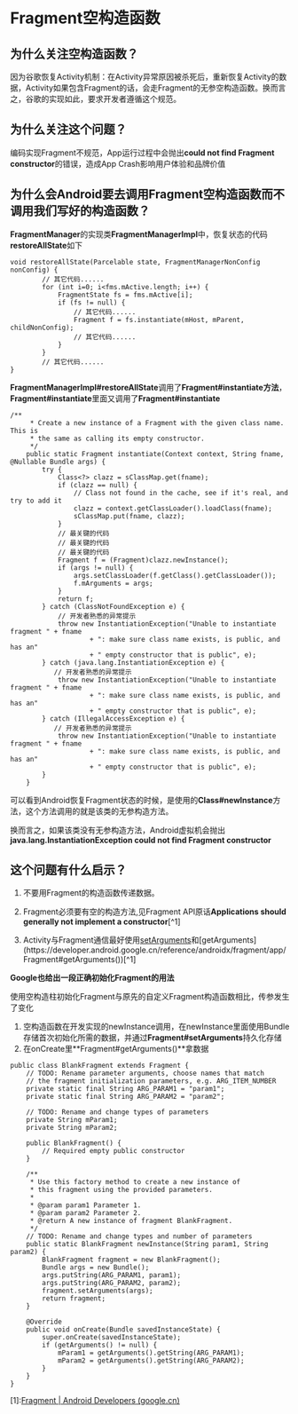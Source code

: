 # Fragment空构造函数



## **为什么关注空构造函数？**



因为谷歌恢复Activity机制：在Activity异常原因被杀死后，重新恢复Activity的数据，Activity如果包含Fragment的话，会走Fragment的无参空构造函数。换而言之，谷歌的实现如此，要求开发者遵循这个规范。



## **为什么关注这个问题？**



编码实现Fragment不规范，App运行过程中会抛出**could not find Fragment constructor**的错误，造成App Crash影响用户体验和品牌价值



## **为什么会Android要去调用Fragment空构造函数而不调用我们写好的构造函数？**



**FragmentManager**的实现类**FragmentManagerImpl**中，恢复状态的代码**restoreAllState**如下



```
void restoreAllState(Parcelable state, FragmentManagerNonConfig nonConfig) { 
        // 其它代码......
        for (int i=0; i<fms.mActive.length; i++) {
            FragmentState fs = fms.mActive[i];
            if (fs != null) {
                // 其它代码...... 
                Fragment f = fs.instantiate(mHost, mParent, childNonConfig);
                // 其它代码......
            }
        }
        // 其它代码......      
}
```

**FragmentManagerImpl#restoreAllState**调用了**Fragment#instantiate方法**，**Fragment#instantiate**里面又调用了**Fragment#instantiate**



```
/**
     * Create a new instance of a Fragment with the given class name.  This is
     * the same as calling its empty constructor.
     */
    public static Fragment instantiate(Context context, String fname, @Nullable Bundle args) {
        try {
            Class<?> clazz = sClassMap.get(fname);
            if (clazz == null) {
                // Class not found in the cache, see if it's real, and try to add it
                clazz = context.getClassLoader().loadClass(fname);
                sClassMap.put(fname, clazz);
            }
            // 最关键的代码
            // 最关键的代码
            // 最关键的代码
            Fragment f = (Fragment)clazz.newInstance();
            if (args != null) {
                args.setClassLoader(f.getClass().getClassLoader());
                f.mArguments = args;
            }
            return f;
        } catch (ClassNotFoundException e) {
        	// 开发者熟悉的异常提示
            throw new InstantiationException("Unable to instantiate fragment " + fname
                    + ": make sure class name exists, is public, and has an"
                    + " empty constructor that is public", e);
        } catch (java.lang.InstantiationException e) {
           // 开发者熟悉的异常提示
            throw new InstantiationException("Unable to instantiate fragment " + fname
                    + ": make sure class name exists, is public, and has an"
                    + " empty constructor that is public", e);
        } catch (IllegalAccessException e) {
           // 开发者熟悉的异常提示
            throw new InstantiationException("Unable to instantiate fragment " + fname
                    + ": make sure class name exists, is public, and has an"
                    + " empty constructor that is public", e);
        }
    }
```



可以看到Android恢复Fragment状态的时候，是使用的**Class#newInstance**方法，这个方法调用的就是该类的无参构造方法。

换而言之，如果该类没有无参构造方法，Android虚拟机会抛出**java.lang.InstantiationException  could not find Fragment constructor**



## **这个问题有什么启示？**



1. 不要用Fragment的构造函数传递数据。

2. Fragment必须要有空的构造方法,见Fragment API原话**Applications should generally not implement a constructor**[^1]

3. Activity与Fragment通信最好使用[setArguments](https://developer.android.google.cn/reference/androidx/fragment/app/Fragment#setArguments(android.os.Bundle))和[getArguments](https://developer.android.google.cn/reference/androidx/fragment/app/Fragment#getArguments())[^1]

   

**Google也给出一段正确初始化Fragment的用法**

使用空构造柱初始化Fragment与原先的自定义Fragment构造函数相比，传参发生了变化

1. 空构造函数在开发实现的newInstance调用，在newInstance里面使用Bundle存储首次初始化所需的数据，并通过**Fragment#setArguments**持久化存储
2. 在onCreate里**Fragment#getArguments()**拿数据

```
public class BlankFragment extends Fragment {
    // TODO: Rename parameter arguments, choose names that match
    // the fragment initialization parameters, e.g. ARG_ITEM_NUMBER
    private static final String ARG_PARAM1 = "param1";
    private static final String ARG_PARAM2 = "param2";
 
    // TODO: Rename and change types of parameters
    private String mParam1;
    private String mParam2;
 
    public BlankFragment() {
        // Required empty public constructor
    }
 
    /**
     * Use this factory method to create a new instance of
     * this fragment using the provided parameters.
     *
     * @param param1 Parameter 1.
     * @param param2 Parameter 2.
     * @return A new instance of fragment BlankFragment.
     */
    // TODO: Rename and change types and number of parameters
    public static BlankFragment newInstance(String param1, String param2) {
        BlankFragment fragment = new BlankFragment();
        Bundle args = new Bundle();
        args.putString(ARG_PARAM1, param1);
        args.putString(ARG_PARAM2, param2);
        fragment.setArguments(args);
        return fragment;
    }
 
    @Override
    public void onCreate(Bundle savedInstanceState) {
        super.onCreate(savedInstanceState);
        if (getArguments() != null) {
            mParam1 = getArguments().getString(ARG_PARAM1);
            mParam2 = getArguments().getString(ARG_PARAM2);
        }
    }
}
```







[1]:[Fragment  | Android Developers (google.cn)](https://developer.android.google.cn/reference/androidx/fragment/app/Fragment?hl=en#Fragment())